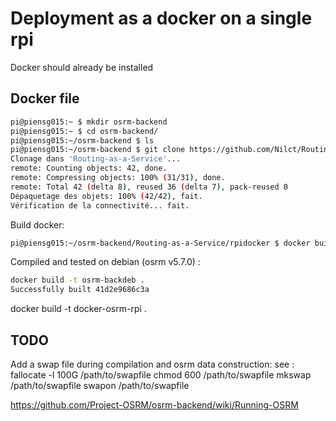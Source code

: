 # Deployment as a docker on a single rpi

Docker should already be installed

## Docker file

``` sh
pi@piensg015:~ $ mkdir osrm-backend
pi@piensg015:~ $ cd osrm-backend/
pi@piensg015:~/osrm-backend $ ls
pi@piensg015:~/osrm-backend $ git clone https://github.com/Nilct/Routing-as-a-Service.git
Clonage dans 'Routing-as-a-Service'...
remote: Counting objects: 42, done.
remote: Compressing objects: 100% (31/31), done.
remote: Total 42 (delta 8), reused 36 (delta 7), pack-reused 0
Dépaquetage des objets: 100% (42/42), fait.
Vérification de la connectivité... fait.
```

Build docker:
``` sh
pi@piensg015:~/osrm-backend/Routing-as-a-Service/rpidocker $ docker build -t docker-osrm-rpi .
``` 

Compiled and tested on debian (osrm v5.7.0) : 
``` sh
docker build -t osrm-backdeb .
Successfully built 41d2e9686c3a
``` 


docker build -t docker-osrm-rpi .


## TODO

Add a swap file during compilation and osrm data construction:
see : 
fallocate -l 100G /path/to/swapfile
chmod 600 /path/to/swapfile
mkswap /path/to/swapfile
swapon /path/to/swapfile

https://github.com/Project-OSRM/osrm-backend/wiki/Running-OSRM